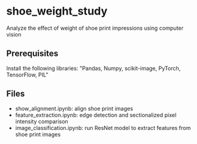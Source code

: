 # shoe_weight_study
Analyze the effect of weight of shoe print impressions using computer vision

## Prerequisites
Install the following libraries: "Pandas, Numpy, scikit-image, PyTorch, TensorFlow, PIL"

## Files
- show_alignment.ipynb: align shoe print images 
- feature_extraction.ipynb: edge detection and sectionalized pixel intensity comparison
- image_classification.ipynb: run ResNet model to extract features from shoe print images

